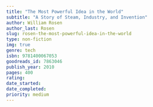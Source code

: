 ```yaml
---
title: "The Most Powerful Idea in the World"
subtitle: "A Story of Steam, Industry, and Invention"
author: William Rosen
author_last: Rosen
slug: rosen-the-most-powerful-idea-in-the-world
type: non-fiction
img: true
genre: tech
isbn: 9781400067053
goodreads_id: 7863046
publish_year: 2010
pages: 400
rating: 
date_started:
date_completed:
priority: medium
---
```


